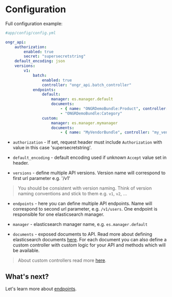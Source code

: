Configuration
=============

Full configuration example:

```yaml
#app/config/config.yml

ongr_api:
    authorization:
        enabled: true
        secret: "supersecretstring"
    default_encoding: json
    versions:
        v1:
            batch:
                enabled: true
                controller: "ongr_api.batch_controller"
            endpoints:
                default:
                    manager: es.manager.default
                    documents:
                        - { name: "ONGRDemoBundle:Product", controller: "ongr_api.rest_controller", methods: ["GET", "POST"] }
                        - "ONGRDemoBundle:Category"
                custom:
                    manager: es.manager.mymanager
                    documents:
                        - { name: "MyVendorBundle", controller: "my_vendor.rest_controller" }
```

- `authorization` - If set, request header must include `Authorization` with value in this case 'supersecretstring'.

- `default_encoding` - default encoding used if unknown `Accept` value set in header.

- `versions` - define multiple API versions. Version name will correspond to first url parameter e.g. '/v1'
> You should be consistent with version naming. Think of version naming conventions and stick to them e.g. ``v1``, ``v2``, ...

- `endpoints` - here you can define multiple API endpoints. Name will correspond to second url parameter, e.g. `/v1/users`. One endpoint is responsible for one elasticsearch manager.

- `manager` - elasticsearch manager name, e.g. `es.manager.default`

- `documents` - exposed documents to API. Read more about defining elasticsearch documents [here][1]. For each document you can also define a custom controller with custom logic for your API and methods which will be available.
> About custom controllers read more [here][2].

What's next?
-------------
Let's learn more about [endpoints][3].

[1]: http://ongr.readthedocs.org/en/latest/components/ElasticsearchBundle/mapping.html
[2]: custom_controller.md
[3]: endpoints.md
